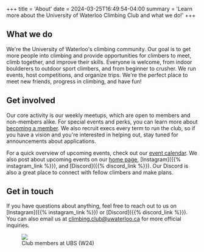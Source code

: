+++
title = 'About'
date = 2024-03-25T16:49:54-04:00
summary = 'Learn more about the University of Waterloo Climbing Club and what we do!'
+++

## What we do
We're the University of Waterloo's climbing community. Our goal is to get more people into climbing and provide opportunities for climbers to meet, climb together, and improve their skills. Everyone is welcome, from indoor boulderers to outdoor sport climbers, and from beginner to crusher. We run events, host competitions, and organize trips. We're the perfect place to meet new friends, progress in climbing, and have fun!

## Get involved
Our core activity is our weekly meetups, which are open to members and non-members alike. For special events and perks, you can learn more about [becoming a member](/membership). We also recruit execs every term to run the club, so if you have a vision and you're interested in helping out, stay tuned for announcements about applications.

For a quick overview of upcoming events, check out our [event calendar](/events). We also post about upcoming events on our [home page](/), [Instagram]({{% instagram_link %}}), and [Discord]({{% discord_link %}}). Our Discord is also a great place to connect with fellow climbers and make plans.

## Get in touch
If you have questions about anything, feel free to reach out to us on [Instagram]({{% instagram_link %}}) or [Discord]({{% discord_link %}}). You can also email us at [climbing.club@uwaterloo.ca](mailto:climbing.club@uwaterloo.ca) for more official inquiries.



<figure>
  <img src="/group_pic.jpeg">
  <figcaption>Club members at UBS (W24)</figcaption>
</figure>
